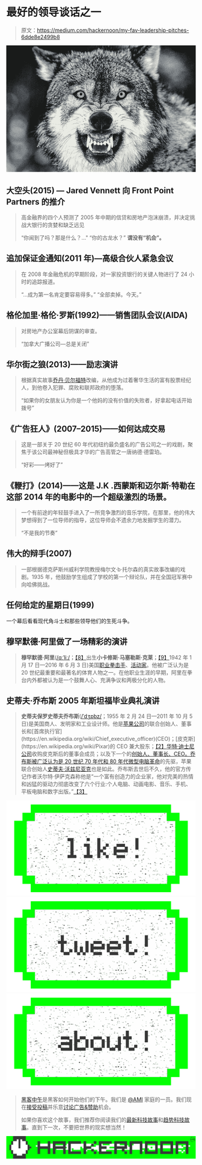 # 最好的领导谈话之一

> 原文：<https://medium.com/hackernoon/my-fav-leadership-pitches-6dde8e2499b8>

![](img/ab71f707aeac686c2e9ee4bbbc1035ac.png)

## 大空头(2015) — Jared Vennett 向 Front Point Partners 的推介

> 高金融界的四个人预测了 2005 年中期的信贷和房地产泡沫崩溃，并决定挑战大银行的贪婪和缺乏远见
> 
> “你闻到了吗？那是什么？…"
> “你的古龙水？”
> **谓没有“机会”。**

## 追加保证金通知(2011 年)—高级合伙人紧急会议

> 在 2008 年金融危机的早期阶段，对一家投资银行的关键人物进行了 24 小时的追踪报道。
> 
> “…成为第一名肯定要容易得多。”
> “全部卖掉。今天。”

## 格伦加里·格伦·罗斯(1992)——销售团队会议(AIDA)

> 对房地产办公室幕后阴谋的审查。
> 
> “加拿大广播公司—总是关闭”

## 华尔街之狼(2013)——励志演讲

> 根据真实故事[乔丹·贝尔福特](http://www.imdb.com/name/nm0067789/?ref_=)改编，从他成为过着奢华生活的富有股票经纪人，到他卷入犯罪、腐败和联邦政府的堕落。
> 
> “如果你的女朋友认为你是一个他妈的没有价值的失败者，好拿起电话开始拨号”

## 《广告狂人》(2007–2015)——如何达成交易

> 这是一部关于 20 世纪 60 年代初纽约最负盛名的广告公司之一的戏剧，聚焦于该公司最神秘但极具才华的广告高管之一唐纳德·德雷珀。
> 
> “好彩——烤好了”

## 《鞭打》(2014)——这是 J.K .西蒙斯和迈尔斯·特勒在这部 2014 年的电影中的一个超级激烈的场景。

> 一个有前途的年轻鼓手进入了一所竞争激烈的音乐学院，在那里，他的伟大梦想得到了一位导师的指导，这位导师会不遗余力地发掘学生的潜力。
> 
> “不是我的节奏”

## 伟大的辩手(2007)

> 一部根据德克萨斯州威利学院教授梅尔文·b·托尔森的真实故事改编的戏剧。1935 年，他鼓励学生组成了学校的第一个辩论队，并在全国冠军赛中向哈佛挑战。

## **任何给定的星期日(1999)**

一个幕后看看现代角斗士和那些领导他们的生死斗争。

## 穆罕默德·阿里做了一场精彩的演讲

> **穆罕默德·阿里**([/ɑːˈliː/](https://en.wikipedia.org/wiki/Help:IPA_for_English)；[【8】](https://en.wikipedia.org/wiki/Muhammad_Ali#cite_note-9)出生**小卡修斯·马塞勒斯·克莱**；[【9】](https://en.wikipedia.org/wiki/Muhammad_Ali#cite_note-10)1942 年 1 月 17 日—2016 年 6 月 3 日)美国[职业拳击手](https://en.wikipedia.org/wiki/Professional_boxer)、[活动家](https://en.wikipedia.org/wiki/Activist)。他被广泛认为是 20 世纪最重要和最著名的体育人物之一。在他职业生涯的早期，阿里在拳台内外都被认为是一个鼓舞人心、充满争议和两极分化的人物。

## 史蒂夫·乔布斯 2005 年斯坦福毕业典礼演讲

> **史蒂夫保罗****史蒂夫****乔布斯**([/ˈdʒɒbz/](https://en.wikipedia.org/wiki/Help:IPA_for_English)；1955 年 2 月 24 日—2011 年 10 月 5 日)是美国商人、发明家和工业设计师。他是[苹果公司](https://en.wikipedia.org/wiki/Apple_Inc.)的联合创始人、董事长和[首席执行官](https://en.wikipedia.org/wiki/Chief_executive_officer)(CEO)；[皮克斯](https://en.wikipedia.org/wiki/Pixar)的 CEO 兼大股东；[【2】](https://en.wikipedia.org/wiki/Steve_Jobs#cite_note-jobspix-2)[华特·迪士尼公司](https://en.wikipedia.org/wiki/The_Walt_Disney_Company)收购皮克斯后的董事会成员；以及下一个的[创始人、董事长、CEO。乔布斯被广泛认为是 20 世纪 70 年代和 80 年代微型电脑革命](https://en.wikipedia.org/wiki/NeXT)的先驱，苹果联合创始人[史蒂夫·沃兹尼亚克](https://en.wikipedia.org/wiki/Steve_Wozniak)也是如此。乔布斯去世后不久，他的官方传记作者沃尔特·伊萨克森称他是“一个富有创造力的企业家，他对完美的热情和凶猛的驱动力彻底改变了六个行业:个人电脑、动画电影、音乐、手机、平板电脑和数字出版。”[【3】](https://en.wikipedia.org/wiki/Steve_Jobs#cite_note-JobsBio1-3)

[![](img/50ef4044ecd4e250b5d50f368b775d38.png)](http://bit.ly/HackernoonFB)[![](img/979d9a46439d5aebbdcdca574e21dc81.png)](https://goo.gl/k7XYbx)[![](img/2930ba6bd2c12218fdbbf7e02c8746ff.png)](https://goo.gl/4ofytp)

> [黑客中午](http://bit.ly/Hackernoon)是黑客如何开始他们的下午。我们是 [@AMI](http://bit.ly/atAMIatAMI) 家庭的一员。我们现在[接受投稿](http://bit.ly/hackernoonsubmission)并乐意[讨论广告&赞助](mailto:partners@amipublications.com)机会。
> 
> 如果你喜欢这个故事，我们推荐你阅读我们的[最新科技故事](http://bit.ly/hackernoonlatestt)和[趋势科技故事](https://hackernoon.com/trending)。直到下一次，不要把世界的现实想当然！

![](img/be0ca55ba73a573dce11effb2ee80d56.png)
